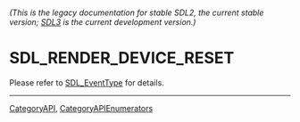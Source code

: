 ###### (This is the legacy documentation for stable SDL2, the current stable version; [SDL3](https://wiki.libsdl.org/SDL3/) is the current development version.)
# SDL_RENDER_DEVICE_RESET

Please refer to [SDL_EventType](SDL_EventType) for details.

----
[CategoryAPI](CategoryAPI), [CategoryAPIEnumerators](CategoryAPIEnumerators)

